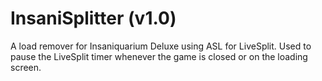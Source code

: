 # InsaniSplitter (v1.0)
A load remover for Insaniquarium Deluxe using ASL for LiveSplit. Used to pause the LiveSplit timer whenever the game is closed or on the loading screen.
